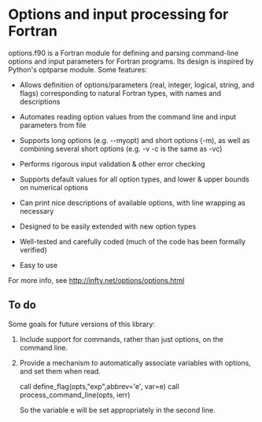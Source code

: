 # Options and input processing for Fortran

options.f90 is a Fortran module for defining and parsing command-line options
and input parameters for Fortran programs. Its design is inspired by Python's
optparse module. Some features:

   - Allows definition of options/parameters (real, integer, logical, string,
     and flags) corresponding to natural Fortran types, with names and
     descriptions

   - Automates reading option values from the command line and input parameters
     from file

   - Supports long options (e.g. --myopt) and short options (-m), as well as
     combining several short options (e.g. -v -c is the same as -vc)

   - Performs rigorous input validation & other error checking

   - Supports default values for all option types, and lower & upper bounds on
     numerical options

   - Can print nice descriptions of available options, with line wrapping as
     necessary

   - Designed to be easily extended with new option types

   - Well-tested and carefully coded (much of the code has been formally
     verified)

   - Easy to use

For more info, see http://infty.net/options/options.html

## To do

Some goals for future versions of this library:

  1. Include support for commands, rather than just options, on the command
     line.

  2. Provide a mechanism to automatically associate variables with options, and
     set them when read.

       call define_flag(opts,"exp",abbrev='e', var=e)
       call process_command_line(opts, ierr)
  
     So the variable e will be set appropriately in the second line.


